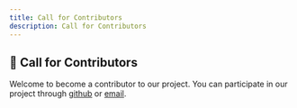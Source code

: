 ```yaml
---
title: Call for Contributors
description: Call for Contributors
---
```


## 🤝 Call for Contributors
Welcome to become a contributor to our project. You can participate in our project through [github](https://github.com/anson2dev/ecnyuk) or [email](mailto:anson@ecny.uk).


